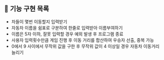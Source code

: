 ## 🚀 기능 구현 목록

- 차들이 몇번 이동할지 입력받기
- 자동차 이름을 쉼표로 구분하여 한줄로 입력받아 이름부여하기
- 이름은 5자 이하, 잘못 입력할 경우 예외 발생 후 프로그램 종료
- 사용자 입력횟수만큼 게임 진행 후 이동 거리를 합산하여 우승자 선출, 중복 가능
- 0에서 9 사이에서 무작위 값을 구한 후 무작위 값이 4 이상일 경우 자동차 이동거리 늘리기

